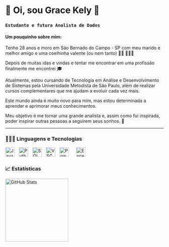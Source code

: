 # 💫 Oi, sou Grace Kely 💫

### **`Estudante e futura Analista de Dados`**

#### Um pouquinho sobre mim: ###

Tenho 28 anos e moro em São Bernado do Campo - SP com meu marido e melhor amigo e uma coelhinha valente (ou nem tanto) 👩🏻 👨🏻🐇

Depois de muitas idas e vindas e tentar me encontrar em uma profissão finalmente me encontrei 🎓

Atualmente, estou cursando de Tecnologia em Análise e Desenvolvimento de Sistemas pela Universidade Metodista de São Paulo, além de realizar cursos complementares que me ajudam a evoluir cada vez mais.

Este mundo ainda é muito novo para mim, mas estou determinada a aprender e aprimorar meus conhecimentos. 

Meu objetivo é me tornar uma grande analista e, assim como fui inspirada, poder inspirar outras pessoas a seguirem seus sonhos. 🚀

---
### 👩🏻‍💻 Linguagens e Tecnologias

<img 
    align="left" 
    alt="JavaScript" 
    title="JavaScript"
    width="30px" 
    style="padding-right: 10px;" 
    src="https://cdn.jsdelivr.net/gh/devicons/devicon@latest/icons/javascript/javascript-original.svg" 
/>

<img 
    align="left" 
    alt="Python" 
    title="Python"
    width="30px" 
    style="padding-right: 10px;" 
    src="https://cdn.jsdelivr.net/gh/devicons/devicon@latest/icons/python/python-original.svg"
/>
<img 
    align="left" 
    alt="SQL" 
    title="SQL"
    width="30px" 
    style="padding-right: 10px;" 
    src="https://cdn.jsdelivr.net/gh/devicons/devicon@latest/icons/azuresqldatabase/azuresqldatabase-original.svg"
/>

<img 
    align="left" 
    alt="VSCode" 
    title="VSCode"
    width="30px" 
    style="padding-right: 10px;" 
    src="https://cdn.jsdelivr.net/gh/devicons/devicon@latest/icons/vscode/vscode-original.svg"
/>
<img 
    align="left" 
    alt="Power BI" 
    title="Power BI"
    width="30px" 
    style="padding-right: 20px;" 
    src="https://img.icons8.com/color/48/000000/power-bi.png"
/>
<img 
    align="left" 
    alt="Excel" 
    title="Excel"
    width="30px" 
    style="padding-right: 20px;" 
    src="https://img.icons8.com/color/48/000000/microsoft-excel-2019.png" 
/>

<br/>
<br/>

### 📈 Estatísticas

<p>
  <img 
    align="left" 
    alt="GitHub Stats" 
    height="200" 
    style="padding-right: 10px;" 
    src="https://github-readme-stats.vercel.app/api?username=graacekely&show_icons=true&theme=onedark&include_all_commits=true&locale=pt-br" 
  />


</p>

